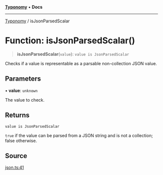 [**Typonomy**](../README.md) • **Docs**

***

[Typonomy](../globals.md) / isJsonParsedScalar

# Function: isJsonParsedScalar()

> **isJsonParsedScalar**(`value`): `value is JsonParsedScalar`

Checks if a value is representable as a parsable non-collection JSON value.

## Parameters

• **value**: `unknown`

The value to check.

## Returns

`value is JsonParsedScalar`

`true` if the value can be parsed from a JSON string and is not a collection; false otherwise.

## Source

[json.ts:41](https://github.com/softcraft-development/typonomy/blob/d8b6722e8f9213512ecbf239a27330f22316ef6d/src/json.ts#L41)
